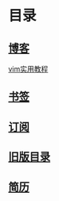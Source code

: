 # 目录

## [博客](./2020/old_read_me.md)

[vim实用教程](./Content/vim.md)

## [书签](./bookmarks/bookmark.md)

## [订阅](feed/README.md)

## [旧版目录](./blog/old_read_me.md)

## [简历](RESUME.md)